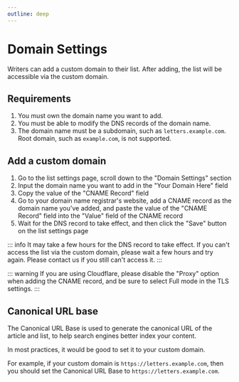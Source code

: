 ```yaml
---
outline: deep
---
```


# Domain Settings

Writers can add a custom domain to their list. After adding, the list will be accessible via the custom domain.

## Requirements

1. You must own the domain name you want to add.
2. You must be able to modify the DNS records of the domain name.
3. The domain name must be a subdomain, such as `letters.example.com`. Root domain, such as `example.com`, is not supported.

## Add a custom domain

1. Go to the list settings page, scroll down to the "Domain Settings" section
2. Input the domain name you want to add in the "Your Domain Here" field
3. Copy the value of the "CNAME Record" field
4. Go to your domain name registrar's website, add a CNAME record as the domain name you've added, and paste the value of the "CNAME Record" field into the "Value" field of the CNAME record
5. Wait for the DNS record to take effect, and then click the "Save" button on the list settings page

::: info
It may take a few hours for the DNS record to take effect. If you can't access the list via the custom domain, please wait a few hours and try again.
Please contact us if you still can't access it.
:::

::: warning
If you are using Cloudflare, please disable the "Proxy" option when adding the CNAME record, and be sure to select Full mode in the TLS settings.
:::

## Canonical URL base

The Canonical URL Base is used to generate the canonical URL of the article and list, to help search engines better index your content.

In most practices, it would be good to set it to your custom domain.

For example, if your custom domain is `https://letters.example.com`, then you should set the Canonical URL Base to `https://letters.example.com`.

